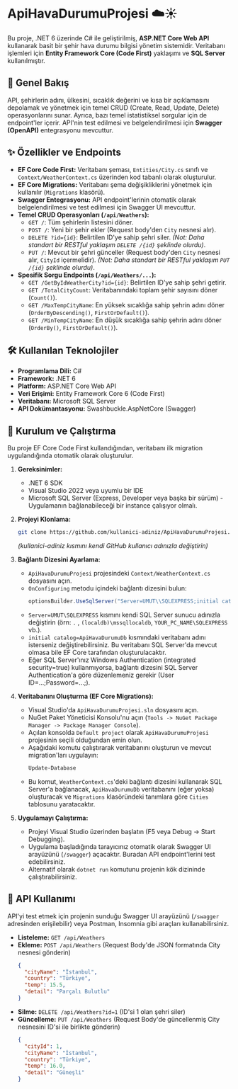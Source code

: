 # ApiHavaDurumuProjesi ☁️☀️

Bu proje, .NET 6 üzerinde C# ile geliştirilmiş, **ASP.NET Core Web API** kullanarak basit bir şehir hava durumu bilgisi yönetim sistemidir. Veritabanı işlemleri için **Entity Framework Core (Code First)** yaklaşımı ve **SQL Server** kullanılmıştır.

## 🚀 Genel Bakış

API, şehirlerin adını, ülkesini, sıcaklık değerini ve kısa bir açıklamasını depolamak ve yönetmek için temel CRUD (Create, Read, Update, Delete) operasyonlarını sunar. Ayrıca, bazı temel istatistiksel sorgular için de endpoint'ler içerir. API'nin test edilmesi ve belgelendirilmesi için **Swagger (OpenAPI)** entegrasyonu mevcuttur.

## ✨ Özellikler ve Endpoints

*   **EF Core Code First:** Veritabanı şeması, `Entities/City.cs` sınıfı ve `Context/WeatherContext.cs` üzerinden kod tabanlı olarak oluşturulur.
*   **EF Core Migrations:** Veritabanı şema değişikliklerini yönetmek için kullanılır (`Migrations` klasörü).
*   **Swagger Entegrasyonu:** API endpoint'lerinin otomatik olarak belgelendirilmesi ve test edilmesi için Swagger UI mevcuttur.
*   **Temel CRUD Operasyonları (`/api/Weathers`):**
    *   `GET /`: Tüm şehirlerin listesini döner.
    *   `POST /`: Yeni bir şehir ekler (Request body'den `City` nesnesi alır).
    *   `DELETE ?id={id}`: Belirtilen ID'ye sahip şehri siler. *(Not: Daha standart bir RESTful yaklaşım `DELETE /{id}` şeklinde olurdu)*.
    *   `PUT /`: Mevcut bir şehri günceller (Request body'den `City` nesnesi alır, `CityId` içermelidir). *(Not: Daha standart bir RESTful yaklaşım `PUT /{id}` şeklinde olurdu)*.
*   **Spesifik Sorgu Endpoints (`/api/Weathers/...`):**
    *   `GET /GetByIdWeatherCity?id={id}`: Belirtilen ID'ye sahip şehri getirir.
    *   `GET /TotalCityCount`: Veritabanındaki toplam şehir sayısını döner (`Count()`).
    *   `GET /MaxTempCityName`: En yüksek sıcaklığa sahip şehrin adını döner (`OrderByDescending()`, `FirstOrDefault()`).
    *   `GET /MinTempCityName`: En düşük sıcaklığa sahip şehrin adını döner (`OrderBy()`, `FirstOrDefault()`).

## 🛠️ Kullanılan Teknolojiler

*   **Programlama Dili:** C#
*   **Framework:** .NET 6
*   **Platform:** ASP.NET Core Web API
*   **Veri Erişimi:** Entity Framework Core 6 (Code First)
*   **Veritabanı:** Microsoft SQL Server
*   **API Dokümantasyonu:** Swashbuckle.AspNetCore (Swagger)

## 💾 Kurulum ve Çalıştırma

Bu proje EF Core Code First kullandığından, veritabanı ilk migration uygulandığında otomatik olarak oluşturulur.

1.  **Gereksinimler:**
    *   .NET 6 SDK
    *   Visual Studio 2022 veya uyumlu bir IDE
    *   Microsoft SQL Server (Express, Developer veya başka bir sürüm) - Uygulamanın bağlanabileceği bir instance çalışıyor olmalı.

2.  **Projeyi Klonlama:**
    ```bash
    git clone https://github.com/kullanici-adiniz/ApiHavaDurumuProjesi.git
    ```
    *(kullanici-adiniz kısmını kendi GitHub kullanıcı adınızla değiştirin)*

3.  **Bağlantı Dizesini Ayarlama:**
    *   `ApiHavaDurumuProjesi` projesindeki `Context/WeatherContext.cs` dosyasını açın.
    *   `OnConfiguring` metodu içindeki bağlantı dizesini bulun:
        ```csharp
        optionsBuilder.UseSqlServer("Server=UMUT\\SQLEXPRESS;initial catalog=ApiHavaDurumuDb;integrated Security=true");
        ```
    *   `Server=UMUT\SQLEXPRESS` kısmını kendi SQL Server sunucu adınızla değiştirin (örn: `.` , `(localdb)\mssqllocaldb`, `YOUR_PC_NAME\SQLEXPRESS` vb.).
    *   `initial catalog=ApiHavaDurumuDb` kısmındaki veritabanı adını isterseniz değiştirebilirsiniz. Bu veritabanı SQL Server'da mevcut olmasa bile EF Core tarafından oluşturulacaktır.
    *   Eğer SQL Server'ınız Windows Authentication (integrated security=true) kullanmıyorsa, bağlantı dizesini SQL Server Authentication'a göre düzenlemeniz gerekir (User ID=...;Password=...;).

4.  **Veritabanını Oluşturma (EF Core Migrations):**
    *   Visual Studio'da `ApiHavaDurumuProjesi.sln` dosyasını açın.
    *   NuGet Paket Yöneticisi Konsolu'nu açın (`Tools -> NuGet Package Manager -> Package Manager Console`).
    *   Açılan konsolda `Default project` olarak `ApiHavaDurumuProjesi` projesinin seçili olduğundan emin olun.
    *   Aşağıdaki komutu çalıştırarak veritabanını oluşturun ve mevcut migration'ları uygulayın:
        ```powershell
        Update-Database
        ```
    *   Bu komut, `WeatherContext.cs`'deki bağlantı dizesini kullanarak SQL Server'a bağlanacak, `ApiHavaDurumuDb` veritabanını (eğer yoksa) oluşturacak ve `Migrations` klasöründeki tanımlara göre `Cities` tablosunu yaratacaktır.

5.  **Uygulamayı Çalıştırma:**
    *   Projeyi Visual Studio üzerinden başlatın (F5 veya Debug -> Start Debugging).
    *   Uygulama başladığında tarayıcınız otomatik olarak Swagger UI arayüzünü (`/swagger`) açacaktır. Buradan API endpoint'lerini test edebilirsiniz.
    *   Alternatif olarak `dotnet run` komutunu projenin kök dizininde çalıştırabilirsiniz.

## 📝 API Kullanımı

API'yi test etmek için projenin sunduğu Swagger UI arayüzünü (`/swagger` adresinden erişilebilir) veya Postman, Insomnia gibi araçları kullanabilirsiniz.

*   **Listeleme:** `GET /api/Weathers`
*   **Ekleme:** `POST /api/Weathers` (Request Body'de JSON formatında City nesnesi gönderin)
    ```json
    {
      "cityName": "İstanbul",
      "country": "Türkiye",
      "temp": 15.5,
      "detail": "Parçalı Bulutlu"
    }
    ```
*   **Silme:** `DELETE /api/Weathers?id=1` (ID'si 1 olan şehri siler)
*   **Güncelleme:** `PUT /api/Weathers` (Request Body'de güncellenmiş City nesnesini ID'si ile birlikte gönderin)
    ```json
    {
      "cityId": 1,
      "cityName": "İstanbul",
      "country": "Türkiye",
      "temp": 16.0,
      "detail": "Güneşli"
    }
    ```
